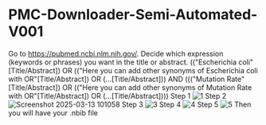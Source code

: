 # PMC-Downloader-Semi-Automated-V001
Go to https://pubmed.ncbi.nlm.nih.gov/.
Decide which expression (keywords or phrases) you want in the title or abstract.
(("Escherichia coli"[Title/Abstract]) OR (("Here you can add other synonyms of Escherichia coli with OR"[Title/Abstract]) OR (...[Title/Abstract])) AND ((("Mutation Rate"[Title/Abstract]) OR (("Here you can add other synonyms of Mutation Rate with OR"[Title/Abstract]) OR (...[Title/Abstract])))
Step 1
![1](https://github.com/user-attachments/assets/8f29629c-722d-4a67-984a-93c0549c1eb0)
Step 2
![Screenshot 2025-03-13 101058](https://github.com/user-attachments/assets/6c3660d3-2655-4321-b422-47d9b34fcba0)
Step 3
![3](https://github.com/user-attachments/assets/26a59872-711c-4868-bdc1-70597ff75dd3)
Step 4
![4](https://github.com/user-attachments/assets/bc9c042a-cdf4-4e83-8c97-413287ea6291)
Step 5
![5](https://github.com/user-attachments/assets/c4ff0e58-65c2-495e-b8c8-5949b6b4b35f)
Then you will have your .nbib file
